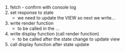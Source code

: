 1. fetch - confirm with console log
2. set response to state
    - we need to update the VIEW so next we write...
3. write render function
    - to be called in the ...
4. write display function (call render function)
    - to be called after the state change to update view
5. call display function after state update
